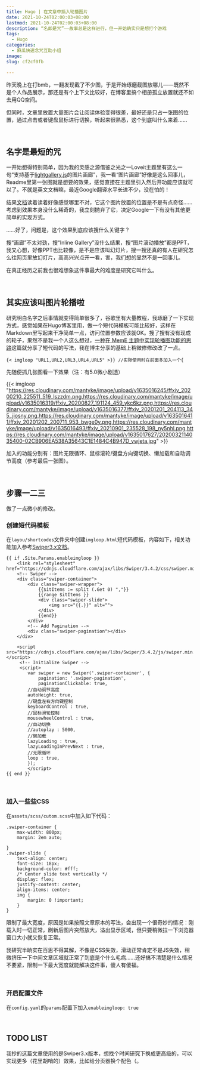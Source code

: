 ```yaml
---
title: Hugo | 在文章中插入轮播图片
date: 2021-10-24T02:00:03+08:00
lastmod: 2021-10-24T02:00:03+08:00
description: “名即是咒”——故事总是这样进行，但一开始确实只是想打个游戏
tags:
  - Hugo
categories:
  - 麻瓜快速念咒互助小组
image: 
slug: cf2cf0fb

---
```


昨天晚上在打bmb，一翻发现截了不少图，于是开始琢磨截图放哪儿——既然不是个人作品展示，那还是有个上下文比较好，在博客里搞个相册孤立放置就还不如去用QQ空间。

但同时，文章里放置大量图片会让阅读体验变得很差，最好还是只占一张图的位置，通过点击或者键盘鼠标进行切换，听起来很熟悉，这个到底叫什么来着……

<br>

## 名字是最短的咒



一开始想得特别简单，因为我的灵感之源借鉴之光之一Loveit主题里有这么一句“支持基于[lightgallery.js](https://github.com/sachinchoolur/lightGallery)的图片画廊”，我一看“图片画廊”好像是这么回事儿，Readme里第一张图就是想要的效果，感觉直接在主题里引入然后开功能应该就可以了。不就是英文文档嘛，最近Google翻译水平长进不少，没在怕的！

结果[文档](https://www.lightgalleryjs.com/demos/inline/)读着读着好像感觉哪里不对，它这个图片放置的位置是不是有点奇怪……考虑到效果本身没什么稀奇的，我立刻抛弃了它，决定Google一下有没有其他更简单的实现方式。

……好了，问题是，这个效果到底应该搜什么关键字？

搜“画廊”不太对劲，搜“Inline Gallery”没什么结果，搜“图片滚动播放”都是PPT，我又心想，好像PPT也比较像，是不是应该叫幻灯片，搜一搜还真的有人在研究怎么往网页里放幻灯片，高高兴兴点开一看，害，我们想的显然不是一回事儿。

在真正经历之前我也很难想象这件事最大的难度是研究它叫什么。

<br>

## 其实应该叫图片轮播啦

研究明白名字之后事情就变得简单很多了，谷歌里有大量教程，我琢磨了一下实现方式，感觉如果在Hugo博客里用，做一个短代码模板可能比较好，这样在Markdown里写起来干净简单一点，访问位置参数应该就OK。搜了搜有没有现成的轮子，果然不是我一个人这么想过，[一种在 MemE 主题中实现轮播图功能的思路](https://guanqr.com/tech/website/a-way-to-realize-carousel-in-meme/)这篇就分享了短代码的写法，我在博主分享的基础上稍微修修改改了一点。

```
{< imgloop "URL1,URL2,URL3,URL4,URL5" >}} //实际使用时在前面多加入一个{
```

先随便抓几张图看一下效果（注：有5.0微小剧透）

{{< imgloop "https://res.cloudinary.com/mantyke/image/upload/v1635016245/ffxiv_20200210_225511_519_lszzdm.png,https://res.cloudinary.com/mantyke/image/upload/v1635016319/ffxiv_20200827_191124_459_ykc6kz.png,https://res.cloudinary.com/mantyke/image/upload/v1635016377/ffxiv_20201201_204113_345_jiosny.png,https://res.cloudinary.com/mantyke/image/upload/v1635016411/ffxiv_20201202_200711_953_bwge0y.png,https://res.cloudinary.com/mantyke/image/upload/v1635016493/ffxiv_20210901_235528_198_ny5nhl.png,https://res.cloudinary.com/mantyke/image/upload/v1635017627/2020032114035400-02CB906EA538A35643C1E1484C4B947D_vwjeta.jpg" >}}

加入的功能分别有：图片无限循环、鼠标滚轮/键盘方向键切换、懒加载和自动调节高度（参考最后一张图）。

<br>

## 步骤一二三

做了一点微小的修改。

### 创建短代码模板

在`layou/shortcodes`文件夹中创建`imgloop.html`短代码模板，内容如下，相关功能加入参考[Swiper3.x文档](https://3.swiper.com.cn/api/start/2014/1218/140.html)。

```
{{ if .Site.Params.enableimgloop }}
    <link rel="stylesheet" href="https://cdnjs.cloudflare.com/ajax/libs/Swiper/3.4.2/css/swiper.min.css">
    <!-- Swiper -->
    <div class="swiper-container">
        <div class="swiper-wrapper">
            {{$itItems := split (.Get 0) ","}}
            {{range $itItems }}
            <div class="swiper-slide">
                <img src="{{.}}" alt="">
            </div>
            {{end}}
        </div>
        <!-- Add Pagination -->
        <div class="swiper-pagination"></div>
    </div>

    <script src="https://cdnjs.cloudflare.com/ajax/libs/Swiper/3.4.2/js/swiper.min.js"></script>
     <!-- Initialize Swiper -->
     <script>
        var swiper = new Swiper('.swiper-container', {
            pagination: '.swiper-pagination',
            paginationClickable: true,
        //自动调节高度
        autoHeight: true,
        //键盘左右方向键控制
        keyboardControl : true,
        //鼠标滑轮控制
        mousewheelControl : true,
        //自动切换
        //autoplay : 5000,
        //懒加载
        lazyLoading : true,
		lazyLoadingInPrevNext : true,
		//无限循环
		loop : true,
        });
        </script>
{{ end }}
```

<br>

### 加入一些些CSS

在`assets/scss/cutom.scss`中加入如下代码：

```
.swiper-container {
    max-width: 800px;
    margin: 2em auto;

}
.swiper-slide {
    text-align: center;
    font-size: 18px;
    background-color: #fff;
    /* Center slide text vertically */
    display: flex;
    justify-content: center;
    align-items: center;
    img {
        margin: 0 !important;
    }
}
```

限制了最大宽度，原因是如果按照文章原本的写法，会出现一个很奇妙的情况：刚载入时一切正常，刷新后图片突然放大，溢出显示区域，但只要稍微拉一下浏览器窗口大小就又恢复正常。

我研究半晌实在百思不得其解，不像是CSS失效，滑动正常肯定不是JS失效，稍微挤压一下中间文章区域就正常了到底是个什么毛病……还好搞不清楚是什么情况不要紧，限制一下最大宽度就能解决这件事，傻人有傻福。

<br>

### 开启配置文件

在`config.yaml`的`params`配置下加入`enableimgloop: true` 

<br>

##  TODO LIST

我抄的这篇文章使用的是Swiper3.x版本，想找个时间研究下换成更高级的，可以实现更多（花里胡哨的）效果，比如给分页器换个配色（。
<br>
